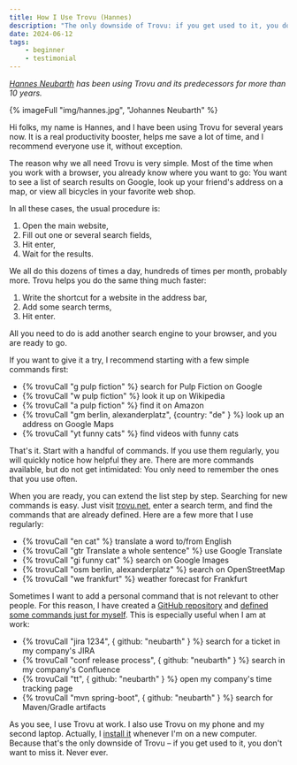 ```yaml
---
title: How I Use Trovu (Hannes)
description: "The only downside of Trovu: if you get used to it, you don't want to miss it."
date: 2024-06-12
tags:
    - beginner
    - testimonial
---
```


_[Hannes Neubarth](https://www.linkedin.com/in/johannesneubarth) has been using Trovu and its predecessors for more than 10 years._

{% imageFull "img/hannes.jpg", "Johannes Neubarth" %}

Hi folks, my name is Hannes, and I have been using Trovu for several years now. It is a real productivity booster, helps me save a lot of time, and I recommend everyone use it, without exception.

The reason why we all need Trovu is very simple. Most of the time when you work with a browser, you already know where you want to go: You want to see a list of search results on Google, look up your friend's address on a map, or view all bicycles in your favorite web shop.

In all these cases, the usual procedure is:

1. Open the main website,
2. Fill out one or several search fields,
3. Hit enter,
4. Wait for the results.

We all do this dozens of times a day, hundreds of times per month, probably more. Trovu helps you do the same thing much faster:

1. Write the shortcut for a website in the address bar,
2. Add some search terms,
3. Hit enter.

All you need to do is add another search engine to your browser, and you are ready to go.

If you want to give it a try, I recommend starting with a few simple commands first:

-   {% trovuCall "g pulp fiction" %} search for Pulp Fiction on Google
-   {% trovuCall "w pulp fiction" %} look it up on Wikipedia
-   {% trovuCall "a pulp fiction" %} find it on Amazon
-   {% trovuCall "gm berlin, alexanderplatz", {country: "de" } %} look up an address on Google Maps
-   {% trovuCall "yt funny cats" %} find videos with funny cats

That's it. Start with a handful of commands. If you use them regularly, you will quickly notice how helpful they are. There are more commands available, but do not get intimidated: You only need to remember the ones that you use often.

When you are ready, you can extend the list step by step. Searching for new commands is easy. Just visit [trovu.net](https://trovu.net/), enter a search term, and find the commands that are already defined. Here are a few more that I use regularly:

-   {% trovuCall "en cat" %} translate a word to/from English
-   {% trovuCall "gtr Translate a whole sentence" %} use Google Translate
-   {% trovuCall "gi funny cat" %} search on Google Images
-   {% trovuCall "osm berlin, alexanderplatz" %} search on OpenStreetMap
-   {% trovuCall "we frankfurt" %} weather forecast for Frankfurt

Sometimes I want to add a personal command that is not relevant to other people. For this reason, I have created a [GitHub repository](https://github.com/neubarth/trovu-data-user) and [defined some commands just for myself](https://trovu.net/docs/users/advanced/). This is especially useful when I am at work:

-   {% trovuCall "jira 1234", { github: "neubarth" } %} search for a ticket in my company's JIRA
-   {% trovuCall "conf release process", { github: "neubarth" } %} search in my company's Confluence
-   {% trovuCall "tt", { github: "neubarth" } %} open my company's time tracking page
-   {% trovuCall "mvn spring-boot", { github: "neubarth" } %} search for Maven/Gradle artifacts

As you see, I use Trovu at work. I also use Trovu on my phone and my second laptop. Actually, I [install it](https://trovu.net/docs/users/integration/) whenever I'm on a new computer. Because that's the only downside of Trovu – if you get used to it, you don't want to miss it. Never ever.
